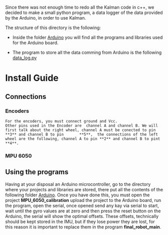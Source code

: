 Since there was not enough time to redo all the Kalman code in c++, we decided to make a small python program, a data logger of the data provided by the Arduino, in order to use Kalman.

The structure of this directory is the following:

- Inside the folder [Arduino](https://github.com/LucasTakanori/PAE-HP/tree/main/Gyro_Encoders/Arduino_encoders_gyro/Arduino/ ) you will find all the programs and libraries used for the Arduino board.

- The program to store all the data comming from Arduino is the following [data_log.py](https://github.com/LucasTakanori/PAE-HP/tree/main/Gyro_Encoders/Arduino_encoders_gyro/data_log.py)

# Install Guide

## Connections 
  
  ### Encoders
  
    For the encoders, you must connect ground and Vcc.
    Other pins used in the Encoder are  channel A and channel B. We will first talk about the right wheel, channel A must be conected to pin **3** and channel B to pin       **5**,  the connections of the left wheel are the following, channel A to pin **2** and channel B to pint **4**.
    
  ### MPU 6050

## Using the programs

Having at your disposal an Arduino microcontroller, go to the directory where your projects and libraries are stored, there put all the contents of the following folder [Arduino](https://github.com/LucasTakanori/PAE-HP/tree/main/Gyro_Encoders/Arduino_encoders_gyro/Arduino/ ). Once you have done this, you must open the project **MPU_6050_calibration** upload the project to the Arduino board, run the program, open the serial, once opened send any kay via serial to start, wait until the gyro values are at zero and then press the reset button on the Arduino, the serial will show the optimal offsets. These offsets, technically should be kept stored in the IMU, but if they lose power they are lost, for this reason it is important to replace them in the program **final_robot_main**.
